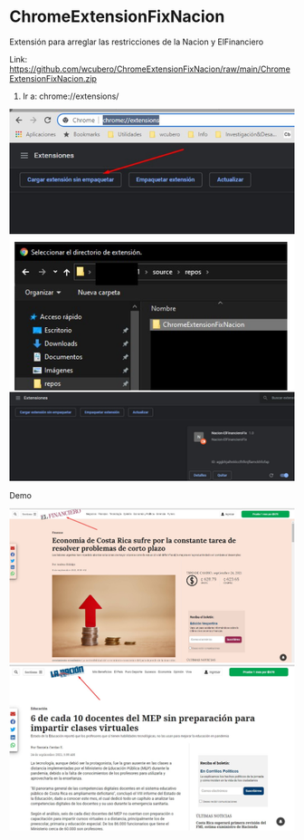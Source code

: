 # ChromeExtensionFixNacion

Extensión para arreglar las restricciones de la Nacion y ElFinanciero


Link: https://github.com/wcubero/ChromeExtensionFixNacion/raw/main/ChromeExtensionFixNacion.zip
 

1. Ir a: chrome://extensions/

<img src='https://raw.githubusercontent.com/wcubero/ChromeExtensionFixNacion/main/Imgs/Screenshot_1.jpg' />

<img src='https://raw.githubusercontent.com/wcubero/ChromeExtensionFixNacion/main/Imgs/Screenshot_2.jpg' />

<img src='https://raw.githubusercontent.com/wcubero/ChromeExtensionFixNacion/main/Imgs/Screenshot_3.jpg' />

Demo

<img src='https://raw.githubusercontent.com/wcubero/ChromeExtensionFixNacion/main/Imgs/Screenshot_4.jpg' />


<img src='https://raw.githubusercontent.com/wcubero/ChromeExtensionFixNacion/main/Imgs/Screenshot_5.jpg' />

